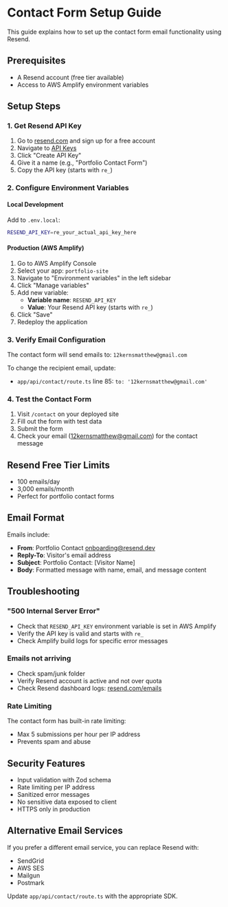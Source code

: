 # Contact Form Setup Guide

This guide explains how to set up the contact form email functionality using Resend.

## Prerequisites

- A Resend account (free tier available)
- Access to AWS Amplify environment variables

## Setup Steps

### 1. Get Resend API Key

1. Go to [resend.com](https://resend.com) and sign up for a free account
2. Navigate to [API Keys](https://resend.com/api-keys)
3. Click "Create API Key"
4. Give it a name (e.g., "Portfolio Contact Form")
5. Copy the API key (starts with `re_`)

### 2. Configure Environment Variables

#### Local Development

Add to `.env.local`:
```bash
RESEND_API_KEY=re_your_actual_api_key_here
```

#### Production (AWS Amplify)

1. Go to AWS Amplify Console
2. Select your app: `portfolio-site`
3. Navigate to "Environment variables" in the left sidebar
4. Click "Manage variables"
5. Add new variable:
   - **Variable name**: `RESEND_API_KEY`
   - **Value**: Your Resend API key (starts with `re_`)
6. Click "Save"
7. Redeploy the application

### 3. Verify Email Configuration

The contact form will send emails to: `12kernsmatthew@gmail.com`

To change the recipient email, update:
- `app/api/contact/route.ts` line 85: `to: '12kernsmatthew@gmail.com'`

### 4. Test the Contact Form

1. Visit `/contact` on your deployed site
2. Fill out the form with test data
3. Submit the form
4. Check your email (12kernsmatthew@gmail.com) for the contact message

## Resend Free Tier Limits

- 100 emails/day
- 3,000 emails/month
- Perfect for portfolio contact forms

## Email Format

Emails include:
- **From**: Portfolio Contact <onboarding@resend.dev>
- **Reply-To**: Visitor's email address
- **Subject**: Portfolio Contact: [Visitor Name]
- **Body**: Formatted message with name, email, and message content

## Troubleshooting

### "500 Internal Server Error"

- Check that `RESEND_API_KEY` environment variable is set in AWS Amplify
- Verify the API key is valid and starts with `re_`
- Check Amplify build logs for specific error messages

### Emails not arriving

- Check spam/junk folder
- Verify Resend account is active and not over quota
- Check Resend dashboard logs: [resend.com/emails](https://resend.com/emails)

### Rate Limiting

The contact form has built-in rate limiting:
- Max 5 submissions per hour per IP address
- Prevents spam and abuse

## Security Features

- Input validation with Zod schema
- Rate limiting per IP address
- Sanitized error messages
- No sensitive data exposed to client
- HTTPS only in production

## Alternative Email Services

If you prefer a different email service, you can replace Resend with:
- SendGrid
- AWS SES
- Mailgun
- Postmark

Update `app/api/contact/route.ts` with the appropriate SDK.
